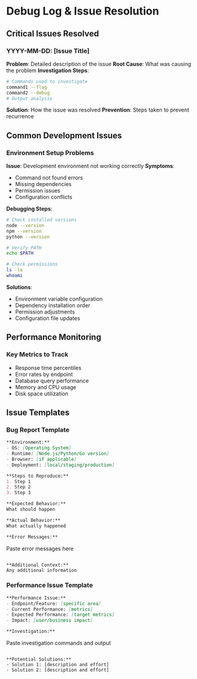 # Debug Log & Issue Resolution

## Critical Issues Resolved

### YYYY-MM-DD: [Issue Title]
**Problem**: Detailed description of the issue
**Root Cause**: What was causing the problem
**Investigation Steps**:
```bash
# Commands used to investigate
command1 --flag
command2 --debug
# Output analysis
```
**Solution**: How the issue was resolved
**Prevention**: Steps taken to prevent recurrence

## Common Development Issues

### Environment Setup Problems
**Issue**: Development environment not working correctly
**Symptoms**:
- Command not found errors
- Missing dependencies
- Permission issues
- Configuration conflicts

**Debugging Steps**:
```bash
# Check installed versions
node --version
npm --version
python --version

# Verify PATH
echo $PATH

# Check permissions
ls -la
whoami
```

**Solutions**:
- Environment variable configuration
- Dependency installation order
- Permission adjustments
- Configuration file updates

## Performance Monitoring

### Key Metrics to Track
- Response time percentiles
- Error rates by endpoint
- Database query performance
- Memory and CPU usage
- Disk space utilization

## Issue Templates

### Bug Report Template
```markdown
**Environment:**
- OS: [Operating System]
- Runtime: [Node.js/Python/Go version]
- Browser: [if applicable]
- Deployment: [local/staging/production]

**Steps to Reproduce:**
1. Step 1
2. Step 2
3. Step 3

**Expected Behavior:**
What should happen

**Actual Behavior:**
What actually happened

**Error Messages:**
```
Paste error messages here
```

**Additional Context:**
Any additional information
```

### Performance Issue Template
```markdown
**Performance Issue:**
- Endpoint/Feature: [specific area]
- Current Performance: [metrics]
- Expected Performance: [target metrics]
- Impact: [user/business impact]

**Investigation:**
```
Paste investigation commands and output
```

**Potential Solutions:**
- Solution 1: [description and effort]
- Solution 2: [description and effort]
```